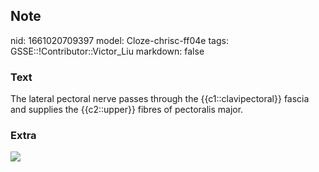 ## Note
nid: 1661020709397
model: Cloze-chrisc-ff04e
tags: GSSE::!Contributor::Victor_Liu
markdown: false

### Text
The lateral pectoral nerve passes through the {{c1::clavipectoral}} fascia and supplies the {{c2::upper}} fibres of pectoralis major.

### Extra
<img src="paste-139f694abd28e06c6348860398f29ed135ad6a75.jpg">
